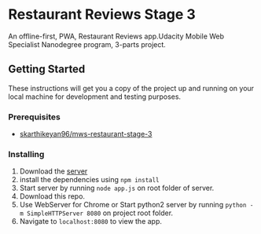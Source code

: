# Restaurant Reviews Stage 3

An offline-first, PWA, Restaurant Reviews app.Udacity Mobile Web Specialist Nanodegree program, 3-parts project. 

## Getting Started

These instructions will get you a copy of the project up and running on your local machine for development and testing purposes.

### Prerequisites

- [skarthikeyan96/mws-restaurant-stage-3](https://gitlab.com/arrow_996/mws-restaurant-stage-3)

### Installing

1. Download the [server](https://gitlab.com/arrow_996/mws-restaurant-stage-3)
2. install the dependencies using `npm install`
3. Start server by running `node app.js` on root folder of server.
3. Download this repo.
4. Use WebServer for Chrome or Start python2 server by running `python -m SimpleHTTPServer 8080` on project root folder.
5. Navigate to `localhost:8080` to view the app.


